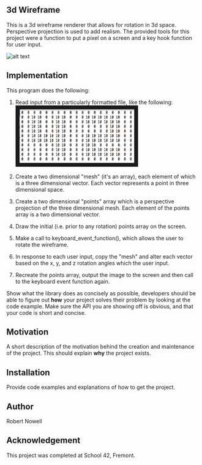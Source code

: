 ## 3d Wireframe

This is a 3d wireframe renderer that allows for rotation in 3d space. Perspective projection is used to add realism. The provided tools for this project were a function to put a pixel on a screen and a key hook function for user input.  
  
![alt text](https://github.com/robertnowell/3d_wireframe/blob/master/images/giphy.gif "42fdf")

## Implementation

This program does the following:  

1. Read input from a particularly formatted file, like the following:  
<img src="https://github.com/robertnowell/3d_wireframe/blob/master/images/42.png" 
alt="fdf" width="300" height="140" border="10" /></a>

2. Create a two dimensional "mesh" (it's an array), each element of which is a three dimensional vector. Each vector represents a point in three dimensional space.  
3. Create a two dimensional "points" array which is a perspective projection of the three dimensional mesh. Each element of the points array is a two dimensional vector.  
4. Draw the initial (i.e. prior to any rotation) points array on the screen.  
5. Make a call to keyboard_event_function(), which allows the user to rotate the wireframe.  
6. In response to each user input, copy the "mesh" and alter each vector based on the x, y, and z rotation angles which the user input.
7. Recreate the points array, output the image to the screen and then call to the keyboard event function again.

Show what the library does as concisely as possible, developers should be able to figure out **how** your project solves their problem by looking at the code example. Make sure the API you are showing off is obvious, and that your code is short and concise.

## Motivation

A short description of the motivation behind the creation and maintenance of the project. This should explain **why** the project exists.

## Installation

Provide code examples and explanations of how to get the project.

## Author

Robert Nowell

## Acknowledgement

This project was completed at School 42, Fremont.
